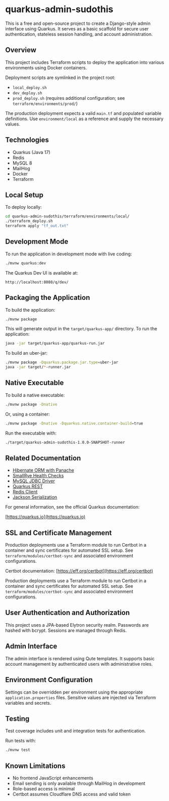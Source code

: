 # quarkus-admin-sudothis

This is a free and open-source project to create a Django-style admin interface using Quarkus. It serves as a basic scaffold for secure user authentication, stateless session handling, and account administration.

## Overview

This project includes Terraform scripts to deploy the application into various environments using Docker containers.

Deployment scripts are symlinked in the project root:

* `local_deploy.sh`
* `dev_deploy.sh`
* `prod_deploy.sh` (requires additional configuration; see `terraform/environments/prod/`)

The production deployment expects a valid `main.tf` and populated variable definitions. Use `environment/local` as a reference and supply the necessary values.

## Technologies

* Quarkus (Java 17)
* Redis
* MySQL 8
* MailHog
* Docker
* Terraform

## Local Setup

To deploy locally:

```bash
cd quarkus-admin-sudothis/terraform/environments/local/
./terraform_deploy.sh
terraform apply "tf_out.txt"
```

## Development Mode

To run the application in development mode with live coding:

```bash
./mvnw quarkus:dev
```

The Quarkus Dev UI is available at:

```
http://localhost:8080/q/dev/
```

## Packaging the Application

To build the application:

```bash
./mvnw package
```

This will generate output in the `target/quarkus-app/` directory. To run the application:

```bash
java -jar target/quarkus-app/quarkus-run.jar
```

To build an uber-jar:

```bash
./mvnw package -Dquarkus.package.jar.type=uber-jar
java -jar target/*-runner.jar
```

## Native Executable

To build a native executable:

```bash
./mvnw package -Dnative
```

Or, using a container:

```bash
./mvnw package -Dnative -Dquarkus.native.container-build=true
```

Run the executable with:

```bash
./target/quarkus-admin-sudothis-1.0.0-SNAPSHOT-runner
```

## Related Documentation

* [Hibernate ORM with Panache](https://quarkus.io/guides/hibernate-orm-panache)
* [SmallRye Health Checks](https://quarkus.io/guides/smallrye-health)
* [MySQL JDBC Driver](https://quarkus.io/guides/datasource)
* [Quarkus REST](https://quarkus.io/guides/rest)
* [Redis Client](https://quarkus.io/guides/redis)
* [Jackson Serialization](https://quarkus.io/guides/rest#json-serialisation)

For general information, see the official Quarkus documentation:

[https://quarkus.io](https://quarkus.io)

## SSL and Certificate Management

Production deployments use a Terraform module to run Certbot in a container and sync certificates for automated SSL setup. See `terraform/modules/certbot-sync` and associated environment configurations.

Certbot documentation: [https://eff.org/certbot](https://eff.org/certbot)

Production deployments use a Terraform module to run Certbot in a container and sync certificates for automated SSL setup. See `terraform/modules/certbot-sync` and associated environment configurations.

## User Authentication and Authorization

This project uses a JPA-based Elytron security realm. Passwords are hashed with bcrypt. Sessions are managed through Redis.

## Admin Interface

The admin interface is rendered using Qute templates. It supports basic account management by authenticated users with administrative roles.

## Environment Configuration

Settings can be overridden per environment using the appropriate `application.properties` files. Sensitive values are injected via Terraform variables and secrets.

## Testing

Test coverage includes unit and integration tests for authentication.

Run tests with:

```bash
./mvnw test
```

## Known Limitations

* No frontend JavaScript enhancements
* Email sending is only available through MailHog in development
* Role-based access is minimal
* Certbot assumes Cloudflare DNS access and valid token
